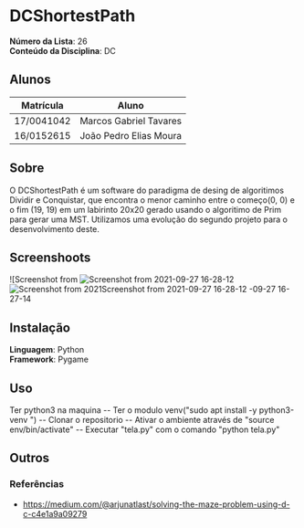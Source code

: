 # DCShortestPath


**Número da Lista**: 26<br>
**Conteúdo da Disciplina**: DC<br>

## Alunos
|Matrícula | Aluno |
| -- | -- |
| 17/0041042  |  Marcos Gabriel Tavares |
| 16/0152615  |  João Pedro Elias Moura |

## Sobre 
O DCShortestPath é um software do paradigma de desing de algoritimos Dividir e Conquistar, que encontra o menor caminho entre o começo(0, 0) e o fim (19, 19) em um labirinto 20x20 gerado usando o algoritimo de Prim para gerar uma MST. Utilizamos uma evolução do segundo projeto para o desenvolvimento deste. 

## Screenshoots
![Screenshot from ![Screenshot from 2021-09-27 16-28-12](https://user-images.githubusercontent.com/42779015/134972515-317b1341-0c0c-4eba-b5a5-b869fdc8391d.png)
![Screenshot from 2021![Screenshot from 2021-09-27 16-28-12](https://user-images.githubusercontent.com/42779015/134972553-04dd35b2-348e-4994-9edb-0c4c19f8fe7c.png)
-09-27 16-27-14](https://user-images.githubusercontent.com/42779015/134972528-3f582ee6-5eab-44cf-a05b-6c28251c7b09.png)

## Instalação 
**Linguagem**: Python<br>
**Framework**: Pygame<br>

## Uso 
Ter python3 na maquina
-- Ter o modulo venv("sudo apt install -y python3-venv
")
-- Clonar o repositorio
-- Ativar o ambiente através de "source env/bin/activate"
-- Executar "tela.py" com o comando "python tela.py"

## Outros 
### Referências
- <https://medium.com/@arjunatlast/solving-the-maze-problem-using-d-c-c4e1a9a09279>




